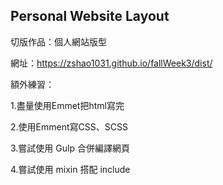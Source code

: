 ## Personal Website Layout

切版作品：個人網站版型

網址：https://zshao1031.github.io/fallWeek3/dist/

額外練習：

1.盡量使用Emmet把html寫完

2.使用Emment寫CSS、SCSS

3.嘗試使用 Gulp 合併編譯網頁

4.嘗試使用 mixin 搭配 include
